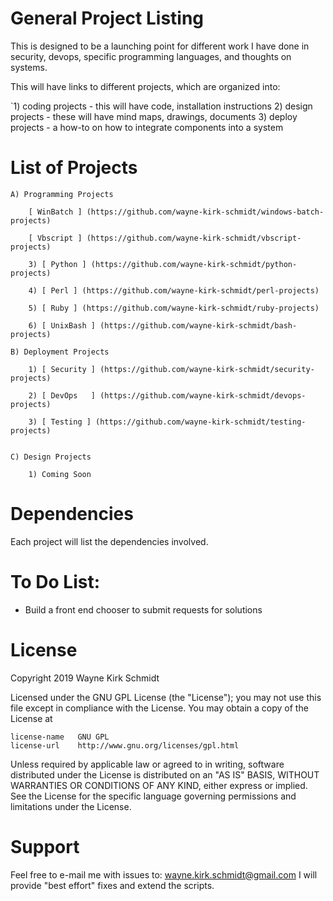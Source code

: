 General Project Listing
=======================

This is designed to be a launching point for different work I have done in 
security, devops, specific programming languages, and thoughts on systems.

This will have links to different projects, which are organized into:

`1) coding projects - this will have code, installation instructions
 2) design projects - these will have mind maps, drawings, documents
 3) deploy projects - a how-to on how to integrate components into a system

List of Projects
================

    A) Programming Projects

        [ WinBatch ] (https://github.com/wayne-kirk-schmidt/windows-batch-projects)

        [ Vbscript ] (https://github.com/wayne-kirk-schmidt/vbscript-projects)

        3) [ Python ] (https://github.com/wayne-kirk-schmidt/python-projects)

        4) [ Perl ] (https://github.com/wayne-kirk-schmidt/perl-projects)

        5) [ Ruby ] (https://github.com/wayne-kirk-schmidt/ruby-projects)

        6) [ UnixBash ] (https://github.com/wayne-kirk-schmidt/bash-projects)

    B) Deployment Projects

        1) [ Security ] (https://github.com/wayne-kirk-schmidt/security-projects)

        2) [ DevOps   ] (https://github.com/wayne-kirk-schmidt/devops-projects)

        3) [ Testing ] (https://github.com/wayne-kirk-schmidt/testing-projects)


    C) Design Projects

        1) Coming Soon

Dependencies
============

Each project will list the dependencies involved.

To Do List:
===========

* Build a front end chooser to submit requests for solutions

License
=======

Copyright 2019 Wayne Kirk Schmidt

Licensed under the GNU GPL License (the "License");
you may not use this file except in compliance with the License.
You may obtain a copy of the License at

    license-name   GNU GPL
    license-url    http://www.gnu.org/licenses/gpl.html

Unless required by applicable law or agreed to in writing, software
distributed under the License is distributed on an "AS IS" BASIS,
WITHOUT WARRANTIES OR CONDITIONS OF ANY KIND, either express or implied.
See the License for the specific language governing permissions and
limitations under the License.

Support
=======

Feel free to e-mail me with issues to: wayne.kirk.schmidt@gmail.com
I will provide "best effort" fixes and extend the scripts.
